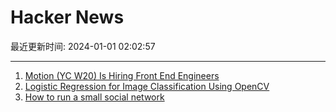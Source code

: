 # Hacker News

最近更新时间: 2024-01-01 02:02:57

--- 
1. [Motion (YC W20) Is Hiring Front End Engineers](https://jobs.ashbyhq.com/motion/4f5f6a29-3af0-4d79-99a4-988ff7c5ba05?utm_source=hn) 
2. [Logistic Regression for Image Classification Using OpenCV](https://machinelearningmastery.com/logistic-regression-for-image-classification-using-opencv/) 
3. [How to run a small social network](https://runyourown.social/) 
